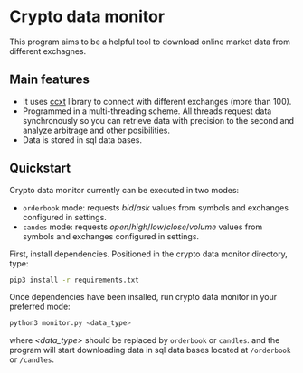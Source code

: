 # Crypto data monitor
This program aims to be a helpful tool to download online market data from different exchagnes.

## Main features

- It uses [ccxt](https://www.github.com/ccxt/ccxt) library to connect with different exchanges (more than 100).
- Programmed in a multi-threading scheme. All threads request data synchronously so you can retrieve data with precision to the second and analyze arbitrage and other posibilities.
- Data is stored in sql data bases.

## Quickstart
Crypto data monitor currently can be executed in two modes:

- ```orderbook``` mode: requests *bid*/*ask* values from symbols and exchanges configured in settings.
- ```candes``` mode: requests *open*/*high*/*low*/*close*/*volume* values from symbols and exchanges configured in settings.

First, install dependencies. Positioned in the crypto data monitor directory, type:
```bash
pip3 install -r requirements.txt
```
Once dependencies have been insalled, run crypto data monitor in your preferred mode:
```bash
python3 monitor.py <data_type>
```
where *<data_type>* should be replaced by ```orderbook``` or ```candles```.
and the program will start downloading data in sql data bases located at ```/orderbook``` or ```/candles```.